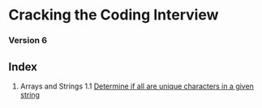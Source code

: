# Cracking the Coding Interview

### Version 6

## Index

1. Arrays and Strings
    1.1 [Determine if all are unique characters in a given string](https://github.com/sachin-rajput/ctci-v6-solutions/blob/master/ch1_Arrays_Strings/q1.1.py)  